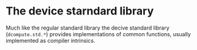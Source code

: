 The device starndard library
============================

Much like the regular standard library the decive standard library 
(`dcompute.std.*`) provides implementations of common functions,
usually implemented as compiler intrinsics.
